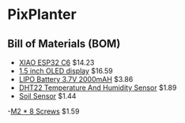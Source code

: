 # PixPlanter

## Bill of Materials (BOM)

- [XIAO ESP32 C6](https://www.aliexpress.com/item/3256807155424151.html?spm=a2g0o.productlist.main.7.5dfe44c7DGi66V&algo_pvid=54d3fcd6-866c-4398-af89-09dad632af99&algo_exp_id=54d3fcd6-866c-4398-af89-09dad632af99-5&pdp_ext_f=%7B%22order%22%3A%221027%22%2C%22eval%22%3A%221%22%7D&pdp_npi=4%40dis%21USD%2134.70%2114.23%21%21%21246.96%21101.25%21%40212a70c117535391509211632e52bf%2112000040340289942%21sea%21US%216176438218%21X&curPageLogUid=RA8caGmI48mw&utparam-url=scene%3Asearch%7Cquery_from%3A) $14.23
- [1.5 inch OLED display](https://www.waveshare.com/product/displays/oled/oled-3/1.5inch-rgb-oled-module.html) $16.59
- [LIPO Battery 3.7V 2000mAH](https://www.aliexpress.com/item/3256808031709894.html) $3.86
- [DHT22 Temperature And Humidity Sensor](https://www.aliexpress.com/item/2251832573586959.html?spm=a2g0o.productlist.main.2.15a520a4ch0HcL&algo_pvid=c44ac3dd-26cf-49a8-874e-61999ace946d&algo_exp_id=c44ac3dd-26cf-49a8-874e-61999ace946d-1&pdp_ext_f=%7B%22order%22%3A%221835%22%2C%22eval%22%3A%221%22%7D&pdp_npi=4%40dis%21USD%211.89%211.89%21%21%211.89%211.89%21%402102f0cc17535388375158486e6113%2162102476019%21sea%21US%216176438218%21X&curPageLogUid=eNimnjqnOY2I&utparam-url=scene%3Asearch%7Cquery_from%3A) $1.89
- [Soil Sensor](https://www.aliexpress.com/item/3256805016615880.html?spm=a2g0o.productlist.main.1.454fyHr6yHr6ub&algo_pvid=4466ce7f-3778-4dd5-8818-e1a4cb96056f&algo_exp_id=4466ce7f-3778-4dd5-8818-e1a4cb96056f-0&pdp_ext_f=%7B%22order%22%3A%222357%22%2C%22eval%22%3A%221%22%7D&pdp_npi=4%40dis%21USD%211.44%211.44%21%21%211.44%211.44%21%40212e520f17535387798374671ebff2%2112000032137327855%21sea%21US%216176438218%21X&curPageLogUid=8AQxJRZN72ov&utparam-url=scene%3Asearch%7Cquery_from%3A) $1.44

-[M2 \* 8 Screws](https://www.aliexpress.com/item/2255800888609493.html?spm=a2g0o.productlist.main.3.51bdTDteTDteJS&algo_pvid=77c5efe2-1216-4a27-8056-b27e5afe6d93&algo_exp_id=77c5efe2-1216-4a27-8056-b27e5afe6d93-2&pdp_ext_f=%7B%22order%22%3A%223146%22%2C%22eval%22%3A%221%22%7D&pdp_npi=4%40dis%21USD%211.25%211.25%21%21%211.25%211.25%21%40212e508f17535909677188109ee111%2110000014184740413%21sea%21US%216176438218%21X&curPageLogUid=YiHkOTW8RFV0&utparam-url=scene%3Asearch%7Cquery_from%3A) $1.59
